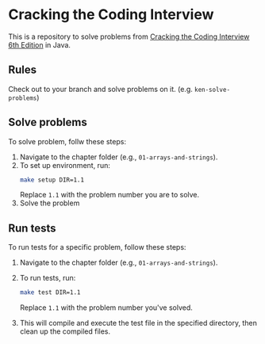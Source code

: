 # Cracking the Coding Interview
This is a repository to solve problems from [Cracking the Coding Interview 6th Edition](https://www.amazon.co.jp/-/en/Gayle-Laakmann-McDowell/dp/0984782850) in Java.

## Rules
Check out to your branch and solve problems on it. (e.g. `ken-solve-problems`)


## Solve problems
To solve problem, follw these steps:

1. Navigate to the chapter folder (e.g., `01-arrays-and-strings`).
2. To set up environment, run: 
    ```sh
    make setup DIR=1.1
    ``` 
    Replace `1.1` with the problem number you are to solve.
3. Solve the problem

## Run tests
To run tests for a specific problem, follow these steps:

1. Navigate to the chapter folder (e.g., `01-arrays-and-strings`).
2. To run tests, run:
    ```sh
    make test DIR=1.1
    ```
    Replace `1.1` with the problem number you've solved.

3. This will compile and execute the test file in the specified directory, then clean up the compiled files.
